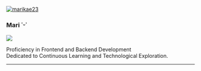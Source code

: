 [![marikae23](https://github-readme-stats.vercel.app/api?username=marikae23&theme=dracula)](https://github.com/anuraghazra/github-readme-stats)



### Mari ˙ᵕ˙

<img src="https://img.shields.io/static/v1?label=Overview&message=Mari&color=f8efd4&style=for-the-badge&logo=GitHub">

<p> Proficiency in Frontend and Backend Development <br/> Dedicated to Continuous Learning and Technological Exploration.</p>

<hr>
